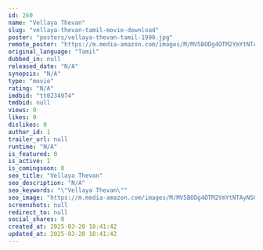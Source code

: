 ```yaml
---
id: 260
name: "Vellaya Thevan"
slug: "vellaya-thevan-tamil-movie-download"
poster: "posters/vellaya-thevan-tamil-1990.jpg"
remote_poster: "https://m.media-amazon.com/images/M/MV5BODg4OTM2YmYtNTAyNS00MGQxLWJiOTgtNjYxMzVkNWMwZTAzXkEyXkFqcGdeQXVyOTIzODUxMjk@._V1_SX300.jpg"
original_language: "Tamil"
dubbed_in: null
released_date: "N/A"
synopsis: "N/A"
type: "movie"
rating: "N/A"
imdbid: "tt0234974"
tmdbid: null
views: 0
likes: 0
dislikes: 0
author_id: 1
trailer_url: null
runtime: "N/A"
is_featured: 0
is_active: 1
is_comingsoon: 0
seo_title: "Vellaya Thevan"
seo_description: "N/A"
seo_keywords: "\"Vellaya Thevan\""
seo_image: "https://m.media-amazon.com/images/M/MV5BODg4OTM2YmYtNTAyNS00MGQxLWJiOTgtNjYxMzVkNWMwZTAzXkEyXkFqcGdeQXVyOTIzODUxMjk@._V1_SX300.jpg"
screenshots: null
redirect_to: null
social_shares: 0
created_at: 2025-03-20 18:41:42
updated_at: 2025-03-20 18:41:42
---
```


